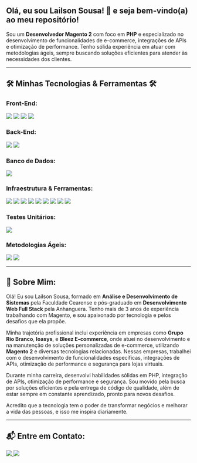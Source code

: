 
<h2>Olá, eu sou Lailson Sousa! 👋 e seja bem-vindo(a) ao meu repositório!</h2>

Sou um **Desenvolvedor Magento 2** com foco em **PHP** e especializado no desenvolvimento de funcionalidades de e-commerce, integrações de APIs e otimização de performance. Tenho sólida experiência em atuar com metodologias ágeis, sempre buscando soluções eficientes para atender às necessidades dos clientes.

---

## 🛠 **Minhas Tecnologias & Ferramentas** 🛠

### **Front-End**:
<div>
  <img src="https://img.shields.io/badge/javascript-%23323330.svg?style=for-the-badge&logo=javascript&logoColor=%23F7DF1E" />
  <img src="https://img.shields.io/badge/html5-%23E34F26.svg?style=for-the-badge&logo=html5&logoColor=white" />
  <img src="https://img.shields.io/badge/css3-%231572B6.svg?style=for-the-badge&logo=css3&logoColor=white" />
  <img src="https://img.shields.io/badge/bootstrap-%23563D7C.svg?style=for-the-badge&logo=bootstrap&logoColor=white" />
</div>

### **Back-End**:
<div>
  <img src="https://img.shields.io/badge/php-%23777BB4.svg?style=for-the-badge&logo=php&logoColor=white" />
  <img src="https://img.shields.io/badge/Magento-EE672F.svg?style=for-the-badge&logo=magento&logoColor=white" />
</div>

### **Banco de Dados**:
<div>
  <img src="https://img.shields.io/badge/mysql-%2300f.svg?style=for-the-badge&logo=mysql&logoColor=white" />
</div>

### **Infraestrutura & Ferramentas**:
<div>
  <img src="https://img.shields.io/badge/docker-%230db7ed.svg?style=for-the-badge&logo=docker&logoColor=white" />
  <img src="https://img.shields.io/badge/linux-FCC624?style=for-the-badge&logo=linux&logoColor=black" />
  <img src="https://img.shields.io/badge/github-%23121011.svg?style=for-the-badge&logo=github&logoColor=white" />
  <img src="https://img.shields.io/badge/git-%23F05033.svg?style=for-the-badge&logo=git&logoColor=white" />
  <img src="https://img.shields.io/badge/Visual%20Studio%20Code-0078d7.svg?style=for-the-badge&logo=visual-studio-code&logoColor=white" />
  <img src="https://img.shields.io/badge/PhpStorm-000000.svg?style=for-the-badge&logo=phpstorm&logoColor=white" />
  <img src="https://img.shields.io/badge/DBeaver-372923.svg?style=for-the-badge&logo=dbeaver&logoColor=white" />
  <img src="https://img.shields.io/badge/nginx-%23009639.svg?style=for-the-badge&logo=nginx&logoColor=white" />
  <img src="https://img.shields.io/badge/Magento%20Cloud-EE672F.svg?style=for-the-badge&logo=magento&logoColor=white" />
</div>

### **Testes Unitários**:
<div>
  <img src="https://img.shields.io/badge/unit%20testing-%23E34F26.svg?style=for-the-badge&logo=testing" />
</div>

### **Metodologias Ágeis**:
<div>
  <img src="https://img.shields.io/badge/Scrum-6DB33F?style=for-the-badge&logo=scrum&logoColor=white" />
  <img src="https://img.shields.io/badge/Kanban-0078D7?style=for-the-badge&logo=kanban&logoColor=white" />
</div>

---

## 🧩 **Sobre Mim**:
Olá! Eu sou Lailson Sousa, formado em **Análise e Desenvolvimento de Sistemas** pela Faculdade Cearense e pós-graduado em **Desenvolvimento Web Full Stack** pela Anhanguera. Tenho mais de 3 anos de experiência trabalhando com Magento, e sou apaixonado por tecnologia e pelos desafios que ela propõe.

Minha trajetória profissional inclui experiência em empresas como **Grupo Rio Branco**, **Ioasys**, e **Bleez E-commerce**, onde atuei no desenvolvimento e na manutenção de soluções personalizadas de e-commerce, utilizando **Magento 2** e diversas tecnologias relacionadas. Nessas empresas, trabalhei com o desenvolvimento de funcionalidades específicas, integrações de APIs, otimização de performance e segurança para lojas virtuais.

Durante minha carreira, desenvolvi habilidades sólidas em PHP, integração de APIs, otimização de performance e segurança. Sou movido pela busca por soluções eficientes e pela entrega de código de qualidade, além de estar sempre em constante aprendizado, pronto para novos desafios.

Acredito que a tecnologia tem o poder de transformar negócios e melhorar a vida das pessoas, e isso me inspira diariamente.

---

## 📬 **Entre em Contato**:
<div>
<a href="https://www.linkedin.com/in/lailson-sousa-a69001197/" target="_blank">
    <img src="https://img.shields.io/badge/linkedin-%230077B5.svg?style=for-the-badge&logo=linkedin&logoColor=white">
</a>
<a href="mailto:lailson4445@gmail.com" target="_blank">
    <img src="https://img.shields.io/badge/Gmail-D14836?style=for-the-badge&logo=gmail&logoColor=white">
</a>
</div>

